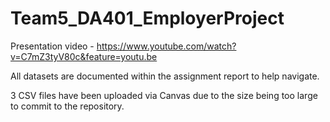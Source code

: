 # Team5_DA401_EmployerProject

Presentation video - https://www.youtube.com/watch?v=C7mZ3tyV80c&feature=youtu.be

All datasets are documented within the assignment report to help navigate.

3 CSV files have been uploaded via Canvas due to the size being too large to commit to the repository.
